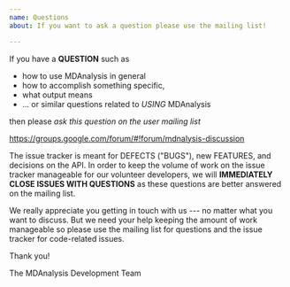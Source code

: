 ```yaml
---
name: Questions
about: If you want to ask a question please use the mailing list!

---
```


If you have a **QUESTION** such as

- how to use MDAnalysis in general
- how to accomplish something specific,
- what output means
- ... or similar questions related to *USING* MDAnalysis

then please *ask this question on the user mailing list*

   https://groups.google.com/forum/#!forum/mdnalysis-discussion

The issue tracker is meant for DEFECTS ("BUGS"), new FEATURES, and decisions on the API. In order to keep the volume of work on the issue tracker manageable for our volunteer developers, we will **IMMEDIATELY CLOSE ISSUES WITH QUESTIONS** as these questions are better answered on the mailing list.

We really appreciate you getting in touch with us --- no matter what you want to discuss. But we need your help keeping the amount of work manageable so please use the mailing list for questions and the issue tracker for code-related issues.

Thank you!

The MDAnalysis Development Team
